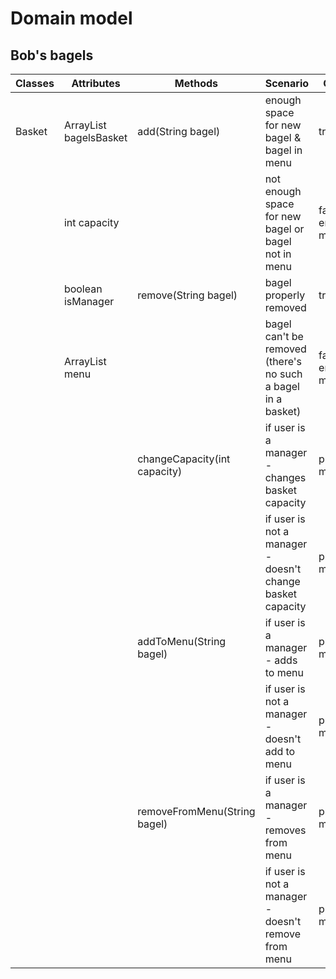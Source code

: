 # Domain model
## Bob's bagels

| Classes | Attributes                     | Methods                      | Scenario                                                     | Outputs                    |
|---------|--------------------------------|------------------------------|--------------------------------------------------------------|----------------------------|
| Basket  | ArrayList<String> bagelsBasket | add(String bagel)            | enough space for new bagel & bagel in menu                   | true                       |
|         | int capacity                   |                              | not enough space for new bagel or bagel not in menu          | false(Print error message) |
|         | boolean isManager              | remove(String bagel)         | bagel properly removed                                       | true                       |
|         | ArrayList<String> menu         |                              | bagel can't be removed (there's no such a bagel in a basket) | false(Print error message) |
|         |                                | changeCapacity(int capacity) | if user is a manager - changes basket capacity               | print message              |
|         |                                |                              | if user is not a manager - doesn't change basket capacity    | print message              |
|         |                                | addToMenu(String bagel)      | if user is a manager - adds to menu                          | print message              |
|         |                                |                              | if user is not a manager - doesn't add to menu               | print message              |
|         |                                | removeFromMenu(String bagel) | if user is a manager - removes from menu                     | print message              |
|         |                                |                              | if user is not a manager - doesn't remove from menu          | print message              |